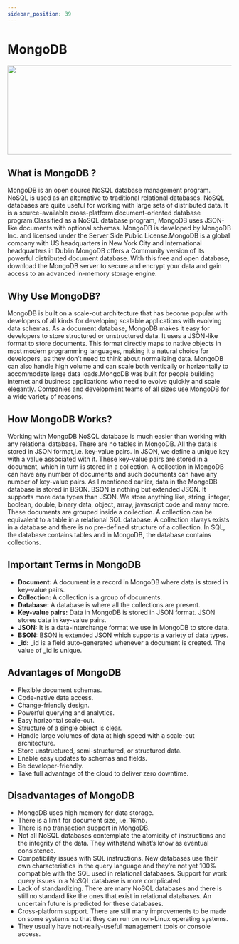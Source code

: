 ```yaml
---
sidebar_position: 39
---
```



# MongoDB 

<p align="center"> 
  <img src="https://user-images.githubusercontent.com/39026182/137760185-ad2d0569-0369-47ad-82e4-eaa44176b508.png" 
  width= "600" height="200"/> 
</p>



## What is MongoDB ? 
MongoDB is an open source NoSQL database management program. NoSQL is used as an alternative to traditional relational databases. NoSQL databases are quite useful for working with large sets of distributed data. It  is a source-available cross-platform document-oriented database program.Classified as a NoSQL database program, MongoDB uses JSON-like documents with optional schemas. MongoDB is developed by MongoDB Inc. and licensed under the Server Side Public License.MongoDB is a global company with US headquarters in New York City and International headquarters in Dublin.MongoDB offers a Community version of its powerful distributed document database. With this free and open database, download the MongoDB server to secure and encrypt your data and gain access to an advanced in-memory storage engine.

## Why Use MongoDB?
MongoDB is built on a scale-out architecture that has become popular with developers of all kinds for developing scalable applications with evolving data schemas. As a document database, MongoDB makes it easy for developers to store structured or unstructured data. It uses a JSON-like format to store documents. This format directly maps to native objects in most modern programming languages, making it a natural choice for developers, as they don’t need to think about normalizing data. MongoDB can also handle high volume and can scale both vertically or horizontally to accommodate large data loads.MongoDB was built for people building internet and business applications who need to evolve quickly and scale elegantly. Companies and development teams of all sizes use MongoDB for a wide variety of reasons.

## How MongoDB Works?
Working with MongoDB NoSQL database is much easier than working with any relational database. There are no tables in MongoDB. All the data is stored in JSON format,i.e. key-value pairs. In JSON, we define a unique key with a value associated with it. These key-value pairs are stored in a document, which in turn is stored in a collection. A collection in MongoDB can have any number of documents and such documents can have any number of key-value pairs. As I mentioned earlier, data in the MongoDB database is stored in BSON. BSON is nothing but extended JSON. It supports more data types than JSON. We store anything like, string, integer, boolean, double, binary data, object, array, javascript code and many more. These documents are grouped inside a collection. A collection can be equivalent to a table in a relational SQL database. A collection always exists in a database and there is no pre-defined structure of a collection. In SQL, the database contains tables and in MongoDB, the database contains collections. 

## Important Terms in MongoDB
- **Document:** A document is a record in MongoDB where data is stored in key-value pairs.
- **Collection:** A collection is a group of documents.
- **Database:** A database is where all the collections are present.
- **Key-value pairs:** Data in MongoDB is stored in JSON format. JSON stores data in key-value pairs.
- **JSON:** It is a data-interchange format we use in MongoDB to store data.
- **BSON:** BSON is extended JSON which supports a variety of data types.
- **_id:** _id is a field auto-generated whenever a document is created. The value of _id is unique.

## Advantages of MongoDB
- Flexible document schemas.
- Code-native data access.
- Change-friendly design.
- Powerful querying and analytics.
- Easy horizontal scale-out.
- Structure of a single object is clear.
- Handle large volumes of data at high speed with a scale-out architecture.
- Store unstructured, semi-structured, or structured data.
- Enable easy updates to schemas and fields.
- Be developer-friendly.
- Take full advantage of the cloud to deliver zero downtime.

## Disadvantages of MongoDB
- MongoDB uses high memory for data storage.
- There is a limit for document size, i.e. 16mb.
- There is no transaction support in MongoDB.
- Not all NoSQL databases contemplate the atomicity of instructions and the integrity of the data. They withstand what’s know as eventual consistence.
- Compatibility issues with SQL instructions. New databases use their own characteristics in the query language and they’re not yet 100% compatible with the SQL used in relational databases. Support for work query issues in a NoSQL database is more complicated.
- Lack of standardizing. There are many NoSQL databases and there is still no standard like the ones that exist in relational databases. An uncertain future is predicted for these databases.
- Cross-platform support. There are still many improvements to be made on some systems so that they can run on non-Linux operating systems.
- They usually have not-really-useful management tools or console access.
